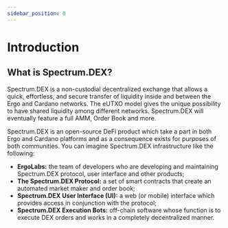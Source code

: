 ```yaml
---
sidebar_position: 0
---
```


# Introduction

## What is Spectrum.DEX?
Spectrum.DEX is a non-custodial decentralized exchange that allows a quick, effortless, and secure 
transfer of liquidity inside and between the Ergo and Cardano networks. The eUTXO model gives the unique possibility to have shared 
liquidity among different networks. Spectrum.DEX will eventually feature a full AMM, Order Book and more.

Spectrum.DEX is an open-source DeFi product which take a part in both Ergo and Cardano platforms and as a 
consequence exists for purposes of both communities. You can imagine Spectrum.DEX infrastructure like the following:

- **ErgoLabs:** the team of developers who are developing and maintaining Spectrum.DEX protocol, user interface and other 
  products;
- **The Spectrum.DEX Protocol:** a set of smart contracts that create an automated market maker and order book;
- **Spectrum.DEX User Interface (UI):** a web (or mobile) interface which provides access in conjunction with the protocol;
- **Spectrum.DEX Execution Bots:** off-chain software whose function is to execute DEX orders and works in a completely 
  decentralized manner.



